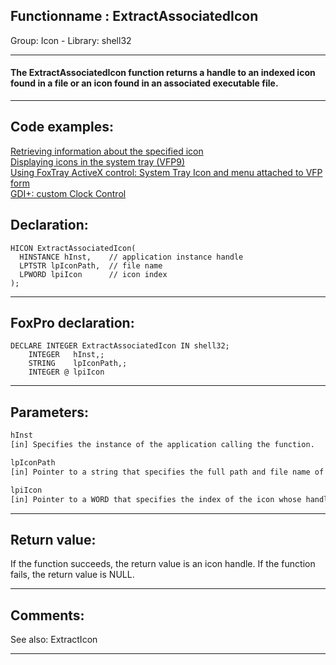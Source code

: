 <link rel="stylesheet" type="text/css" href="../../css/win32api.css">  
<link rel="stylesheet" href="https://cdnjs.cloudflare.com/ajax/libs/font-awesome/4.7.0/css/font-awesome.min.css">

## Functionname : ExtractAssociatedIcon
Group: Icon - Library: shell32    
***  


#### The ExtractAssociatedIcon function returns a handle to an indexed icon found in a file or an icon found in an associated executable file.
***  


## Code examples:
[Retrieving information about the specified icon](../../samples/sample_206.md)  
[Displaying icons in the system tray (VFP9)](../../samples/sample_235.md)  
[Using FoxTray ActiveX control: System Tray Icon and menu attached to VFP form](../../samples/sample_336.md)  
[GDI+: custom Clock Control](../../samples/sample_597.md)  

## Declaration:
```foxpro  
HICON ExtractAssociatedIcon(
  HINSTANCE hInst,    // application instance handle
  LPTSTR lpIconPath,  // file name
  LPWORD lpiIcon      // icon index
);  
```  
***  


## FoxPro declaration:
```foxpro  
DECLARE INTEGER ExtractAssociatedIcon IN shell32;
	INTEGER   hInst,;
	STRING    lpIconPath,;
	INTEGER @ lpiIcon  
```  
***  


## Parameters:
```txt  
hInst
[in] Specifies the instance of the application calling the function.

lpIconPath
[in] Pointer to a string that specifies the full path and file name of the file that contains the icon.

lpiIcon
[in] Pointer to a WORD that specifies the index of the icon whose handle is to be obtained.  
```  
***  


## Return value:
If the function succeeds, the return value is an icon handle. If the function fails, the return value is NULL.   
***  


## Comments:
See also: ExtractIcon   
  
***  

